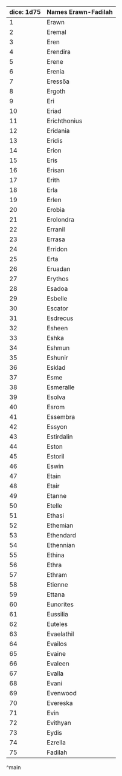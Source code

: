 | dice: 1d75 | Names Erawn-Fadilah|
| ---- | ---- |
|1|Erawn|
|2|Eremal|
|3|Eren|
|4|Erendira|
|5|Erene|
|6|Erenia|
|7|Eressδa|
|8|Ergoth|
|9|Eri|
|10|Eriad|
|11|Erichthonius|
|12|Eridania|
|13|Eridis|
|14|Erion|
|15|Eris|
|16|Erisan|
|17|Erith|
|18|Erla|
|19|Erlen|
|20|Erobia|
|21|Erolondra|
|22|Erranil|
|23|Errasa|
|24|Erridon|
|25|Erta|
|26|Eruadan|
|27|Erythos|
|28|Esadoa|
|29|Esbelle|
|30|Escator|
|31|Esdrecus|
|32|Esheen|
|33|Eshka|
|34|Eshmun|
|35|Eshunir|
|36|Esklad|
|37|Esme|
|38|Esmeralle|
|39|Esolva|
|40|Esrom|
|41|Essembra|
|42|Essyon|
|43|Estirdalin|
|44|Eston|
|45|Estoril|
|46|Eswin|
|47|Etain|
|48|Etair|
|49|Etanne|
|50|Etelle|
|51|Ethasi|
|52|Ethemian|
|53|Ethendard|
|54|Ethennian|
|55|Ethina|
|56|Ethra|
|57|Ethram|
|58|Etienne|
|59|Ettana|
|60|Eunorites|
|61|Eussilia|
|62|Euteles|
|63|Evaelathil|
|64|Evailos|
|65|Evaine|
|66|Evaleen|
|67|Evalla|
|68|Evani|
|69|Evenwood|
|70|Evereska|
|71|Evin|
|72|Evithyan|
|73|Eydis|
|74|Ezrella|
|75|Fadilah|
^main
